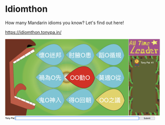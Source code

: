 # Idiomthon

How many Mandarin idioms you know? Let's find out here!

https://idiomthon.tonypa.in/

![screenshot](https://raw.githubusercontent.com/tpai/idiomthon/master/screenshot.png)
